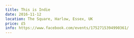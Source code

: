 ```yaml
---
title: This is Indie
date: 2016-11-12
location: The Square, Harlow, Essex, UK
price: £5
info: https://www.facebook.com/events/1752715394990361/
---
```

